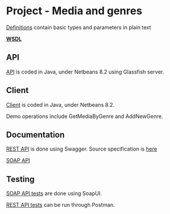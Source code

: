 # Project - Media and genres

[Definitions](docs/definitions.md) contain basic types and parameters in plain text

[**WSDL**](project.wsdl)

## API
[API](MediaServiceApi) is coded in Java, under Netbeans 8.2 using Glassfish server.

## Client
[Client](MediaServiceApiClient) is coded in Java, under Netbeans 8.2.

Demo operations include GetMediaByGenre and AddNewGenre.

## Documentation
[REST API](docs/rest-html/index.html) is done using Swagger.
Source specification is [here](docs/restApi.yaml)

[SOAP API](docs/soapApi.md)

## Testing
[SOAP API tests](tests/media-soapui-project.xml) are done using SoapUI.

[REST API tests](tests/MediaServiceApi.postman_collection.json) can be run through Postman.
